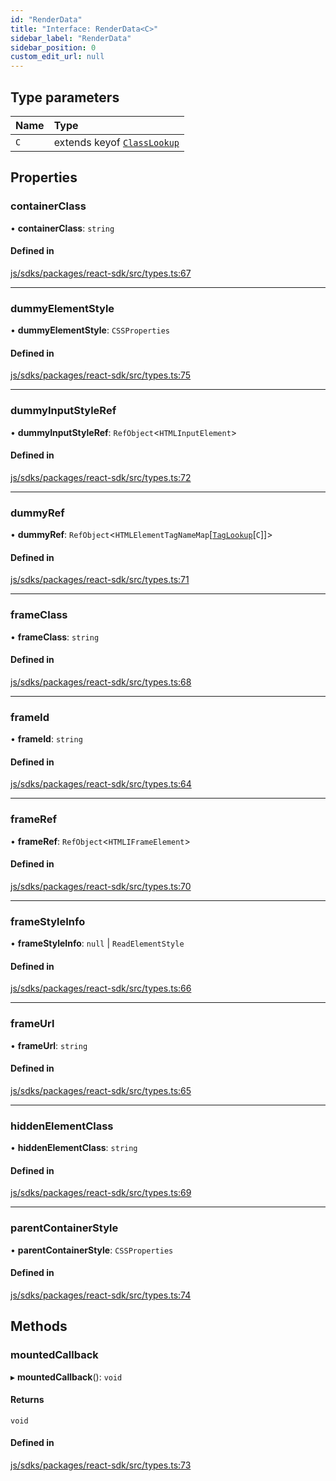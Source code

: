 ```yaml
---
id: "RenderData"
title: "Interface: RenderData<C>"
sidebar_label: "RenderData"
sidebar_position: 0
custom_edit_url: null
---
```


## Type parameters

| Name | Type |
| :------ | :------ |
| `C` | extends keyof [`ClassLookup`](ClassLookup.md) |

## Properties

### containerClass

• **containerClass**: `string`

#### Defined in

[js/sdks/packages/react-sdk/src/types.ts:67](https://github.com/refinery-labs/lunasec-monorepo/blob/03d4513/js/sdks/packages/react-sdk/src/types.ts#L67)

___

### dummyElementStyle

• **dummyElementStyle**: `CSSProperties`

#### Defined in

[js/sdks/packages/react-sdk/src/types.ts:75](https://github.com/refinery-labs/lunasec-monorepo/blob/03d4513/js/sdks/packages/react-sdk/src/types.ts#L75)

___

### dummyInputStyleRef

• **dummyInputStyleRef**: `RefObject`<`HTMLInputElement`\>

#### Defined in

[js/sdks/packages/react-sdk/src/types.ts:72](https://github.com/refinery-labs/lunasec-monorepo/blob/03d4513/js/sdks/packages/react-sdk/src/types.ts#L72)

___

### dummyRef

• **dummyRef**: `RefObject`<`HTMLElementTagNameMap`[[`TagLookup`](TagLookup.md)[`C`]]\>

#### Defined in

[js/sdks/packages/react-sdk/src/types.ts:71](https://github.com/refinery-labs/lunasec-monorepo/blob/03d4513/js/sdks/packages/react-sdk/src/types.ts#L71)

___

### frameClass

• **frameClass**: `string`

#### Defined in

[js/sdks/packages/react-sdk/src/types.ts:68](https://github.com/refinery-labs/lunasec-monorepo/blob/03d4513/js/sdks/packages/react-sdk/src/types.ts#L68)

___

### frameId

• **frameId**: `string`

#### Defined in

[js/sdks/packages/react-sdk/src/types.ts:64](https://github.com/refinery-labs/lunasec-monorepo/blob/03d4513/js/sdks/packages/react-sdk/src/types.ts#L64)

___

### frameRef

• **frameRef**: `RefObject`<`HTMLIFrameElement`\>

#### Defined in

[js/sdks/packages/react-sdk/src/types.ts:70](https://github.com/refinery-labs/lunasec-monorepo/blob/03d4513/js/sdks/packages/react-sdk/src/types.ts#L70)

___

### frameStyleInfo

• **frameStyleInfo**: ``null`` \| `ReadElementStyle`

#### Defined in

[js/sdks/packages/react-sdk/src/types.ts:66](https://github.com/refinery-labs/lunasec-monorepo/blob/03d4513/js/sdks/packages/react-sdk/src/types.ts#L66)

___

### frameUrl

• **frameUrl**: `string`

#### Defined in

[js/sdks/packages/react-sdk/src/types.ts:65](https://github.com/refinery-labs/lunasec-monorepo/blob/03d4513/js/sdks/packages/react-sdk/src/types.ts#L65)

___

### hiddenElementClass

• **hiddenElementClass**: `string`

#### Defined in

[js/sdks/packages/react-sdk/src/types.ts:69](https://github.com/refinery-labs/lunasec-monorepo/blob/03d4513/js/sdks/packages/react-sdk/src/types.ts#L69)

___

### parentContainerStyle

• **parentContainerStyle**: `CSSProperties`

#### Defined in

[js/sdks/packages/react-sdk/src/types.ts:74](https://github.com/refinery-labs/lunasec-monorepo/blob/03d4513/js/sdks/packages/react-sdk/src/types.ts#L74)

## Methods

### mountedCallback

▸ **mountedCallback**(): `void`

#### Returns

`void`

#### Defined in

[js/sdks/packages/react-sdk/src/types.ts:73](https://github.com/refinery-labs/lunasec-monorepo/blob/03d4513/js/sdks/packages/react-sdk/src/types.ts#L73)
